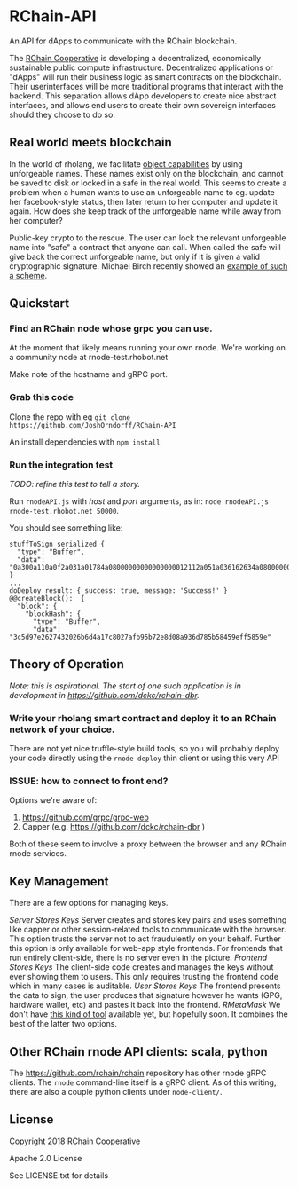 # RChain-API

An API for dApps to communicate with the RChain blockchain.

The [RChain Cooperative][1] is developing a decentralized, economically sustainable public compute infrastructure. Decentralized applications or "dApps" will run their business logic as smart contracts on the blockchain. Their userinterfaces will be more traditional programs that interact with the backend. This separation allows dApp developers to create nice abstract interfaces, and allows end users to create their own sovereign interfaces should they choose to do so.

[1]: https://www.rchain.coop/

## Real world meets blockchain
In the world of rholang, we facilitate [object capabilities]() by using unforgeable names. These names exist only on the blockchain, and cannot be saved to disk or locked in a safe in the real world. This seems to create a problem when a human wants to use an unforgeable name to eg. update her facebook-style status, then later return to her computer and update it again. How does she keep track of the unforgeable name while away from her computer?

Public-key crypto to the rescue. The user can lock the relevant unforgeable name into "safe" a contract that anyone can call. When called the safe will give back the correct unforgeable name, but only if it is given a valid cryptographic signature. Michael Birch recently showed an [example of such a scheme](https://www.youtube.com/watch?v=WzAdfjwgaQs#t=9m28s).

## Quickstart
### Find an RChain node whose grpc you can use.
At the moment that likely means running your own rnode. We're working on a community node at rnode-test.rhobot.net

Make note of the hostname and gRPC port.

### Grab this code
Clone the repo with eg `git clone https://github.com/JoshOrndorff/RChain-API`

An install dependencies with `npm install`

### Run the integration test

_TODO: refine this test to tell a story._

Run `rnodeAPI.js` with _host_ and _port_ arguments, as in: `node rnodeAPI.js rnode-test.rhobot.net 50000`.

You should see something like:

```
stuffToSign serialized {
  "type": "Buffer",
  "data": "0a300a110a0f2a031a01784a08000000000000000012112a051a036162634a0800000000000000002a0800000000000000004a080000000000000000"
}
...
doDeploy result: { success: true, message: 'Success!' }
@@createBlock():  {
  "block": {
    "blockHash": {
      "type": "Buffer",
      "data": "3c5d97e2627432026b6d4a17c8027afb95b72e8d08a936d785b58459eff5859e"
```

## Theory of Operation

_Note: this is aspirational. The start of one such application is in
development in https://github.com/dckc/rchain-dbr._

### Write your rholang smart contract and deploy it to an RChain network of your choice.
There are not yet nice truffle-style build tools, so you will probably deploy your code directly using the `rnode deploy` thin client or using this very API

### ISSUE: how to connect to front end?

Options we're aware of:
  1. https://github.com/grpc/grpc-web
  1. Capper (e.g. https://github.com/dckc/rchain-dbr )

Both of these seem to involve a proxy between the browser and any
RChain rnode services.

## Key Management
There are a few options for managing keys.

*Server Stores Keys* Server creates and stores key pairs and uses something like capper or other session-related tools to communicate with the browser. This option trusts the server not to act fraudulently on your behalf. Further this option is only available for web-app style frontends. For frontends that run entirely client-side, there is no server even in the picture.
*Frontend Stores Keys* The client-side code creates and manages the keys without ever showing them to users. This only requires trusting the frontend code which in many cases is auditable.
*User Stores Keys* The frontend presents the data to sign, the user produces that signature however he wants (GPG, hardware wallet, etc) and pastes it back into the frontend.
*RMetaMask* We don't have [this kind of tool](https://metamask.io/) available yet, but hopefully soon. It combines the best of the latter two options.


## Other RChain rnode API clients: scala, python

The https://github.com/rchain/rchain repository has other rnode gRPC clients.
The `rnode` command-line itself is a gRPC client. As of this writing,
there are also a couple python clients under `node-client/`.


## License
Copyright 2018 RChain Cooperative

Apache 2.0 License

See LICENSE.txt for details
